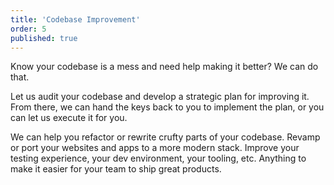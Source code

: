 ```yaml
---
title: 'Codebase Improvement'
order: 5
published: true
---
```


Know your codebase is a mess and need help making it better? We can do that.

Let us audit your codebase and develop a strategic plan for improving it. From there, we can hand the keys back to you to implement the plan, or you can let us execute it for you.

We can help you refactor or rewrite crufty parts of your codebase. Revamp or port your websites and apps to a more modern stack. Improve your testing experience, your dev environment, your tooling, etc. Anything to make it easier for your team to ship great products.
